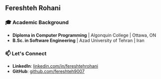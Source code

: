 ## Fereshteh Rohani

<!--
**fereshteh9007/fereshteh9007** is a ✨ _special_ ✨ repository because its `README.md` (this file) appears on your GitHub profile.

Here are some ideas to get you started:

- 🔭 I’m currently working on ...
- 🌱 I’m currently learning ...
- 👯 I’m looking to collaborate on ...
- 🤔 I’m looking for help with ...
- 💬 Ask me about ...
- 📫 How to reach me: ...
- 😄 Pronouns: ...
- ⚡ Fun fact: ...
-->

### 🎓 Academic Background
- **Diploma in Computer Programming** | Algonquin College | Ottawa, ON
- **B.Sc. in Software Engineering** | Azad University of Tehran | Iran

### 📫 Let's Connect
- **LinkedIn**: [linkedin.com/in/fereshtehrohani](https://linkedin.com/in/fereshtehrohani)
- **GitHub**: [github.com/fereshteh9007](https://github.com/fereshteh9007)
